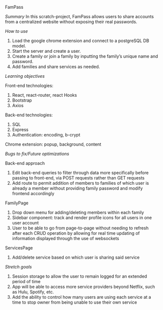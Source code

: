 FamPass

*Summary*
In this scratch-project, FamPass allows users to share accounts from a centralized website without exposing their real passwords.

*How to use*
1) Load the google chrome extension and connect to a postgreSQL DB model.
2) Start the server and create a user. 
3) Create a family or join a family by inputting the family’s unique name and password. 
4) Add families and share services as needed.

*Learning objectives*

Front-end technologies:

1) React, react-router, react Hooks
2) Bootstrap
3) Axios

Back-end technologies:

1) SQL
2) Express
3) Authentication: encoding, b-crypt

Chrome extension: popup, background, content


*Bugs to fix/Future optimizations*

Back-end approach
1) Edit back-end queries to filter through data more specifically before passing to front-end, via POST requests rather than GET requests
2) Add route to permit addition of members to families of which user is already a member without providing family password and modify frontend accordingly

FamilyPage
1) Drop down menu for adding/deleting members within each family
2) Sidebar component: track and render profile icons for all users in one user account
3) User to be able to go from page-to-page without needing to refresh after each CRUD operation by allowing for real time updating of information displayed through the use of websockets

ServicesPage
1) Add/delete service based on which user is sharing said service


*Stretch goals*
1) Session storage to allow the user to remain logged for an extended period of time
2) App will be able to access more service providers beyond Netflix, such as Hulu, Spotify, etc.
3) Add the ability to control how many users are using each service at a time to stop owner from being unable to use their own service




